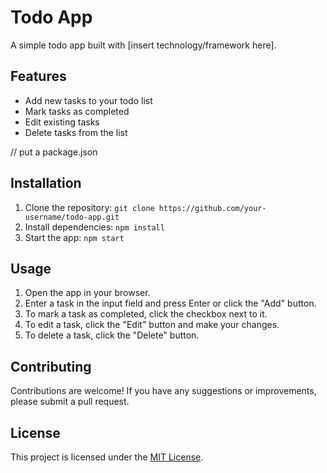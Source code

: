 # Todo App

A simple todo app built with [insert technology/framework here].

## Features

- Add new tasks to your todo list
- Mark tasks as completed
- Edit existing tasks
- Delete tasks from the list


// put a package.json

## Installation

1. Clone the repository: `git clone https://github.com/your-username/todo-app.git`
2. Install dependencies: `npm install`
3. Start the app: `npm start`

## Usage

1. Open the app in your browser.
2. Enter a task in the input field and press Enter or click the "Add" button.
3. To mark a task as completed, click the checkbox next to it.
4. To edit a task, click the "Edit" button and make your changes.
5. To delete a task, click the "Delete" button.

## Contributing

Contributions are welcome! If you have any suggestions or improvements, please submit a pull request.

## License

This project is licensed under the [MIT License](LICENSE).
